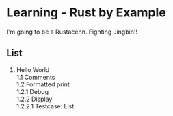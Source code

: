 # Learning - Rust by Example

I'm going to be a Rustacenn. Fighting Jingbin!!

## List

1. Hello World  
    1.1 Comments  
    1.2 Formatted print  
        1.2.1 Debug  
        1.2.2 Display  
            1.2.2.1 Testcase: List  

